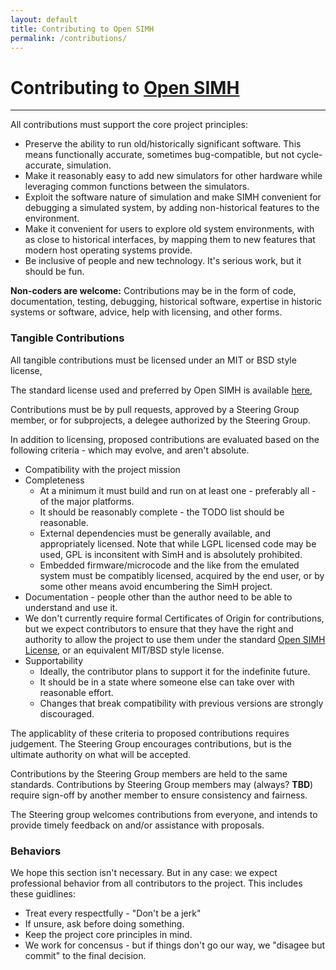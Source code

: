 ```yaml
---
layout: default
title: Contributing to Open SIMH
permalink: /contributions/
---
```

# Contributing to [Open SIMH](/)

---

All contributions must support the core project principles:
* Preserve the ability to run old/historically significant software. This
means functionally accurate, sometimes bug-compatible, but not
cycle-accurate, simulation.
* Make it reasonably easy to add new simulators for other hardware while
leveraging common functions between the simulators.
* Exploit the software nature of simulation and make SIMH convenient for
debugging a simulated system, by adding non-historical features to the environment.
* Make it convenient for users to explore old system environments, with as
close to historical interfaces, by mapping them to new features that modern
host operating systems provide.
* Be inclusive of people and new technology. It's serious work, but it should be fun.

**Non-coders are welcome:** Contributions may be in the form of code,
documentation, testing, debugging, historical software, expertise in historic
systems or software, advice, help with licensing, and other forms.

### Tangible Contributions

All tangible contributions must be licensed under an MIT or BSD style license,

The standard license used and preferred by Open SIMH is available [here](../simh_license),

Contributions must be by pull requests, approved by a Steering Group member,
or for subprojects, a delegee authorized by the Steering Group.

In addition to licensing, proposed contributions are evaluated based on
the following criteria - which may evolve, and aren't absolute.

* Compatibility with the project mission
* Completeness
  * At a minimum it must build and run on at least one - preferably all - of the major platforms.
  * It should be reasonably complete - the TODO list should be reasonable.
  * External dependencies must be generally available, and appropriately licensed.  Note that
while LGPL licensed code may be used, GPL is inconsitent with SimH and is absolutely prohibited.
  * Embedded firmware/microcode and the like from the emulated system must be compatibly
licensed, acquired by the end user, or by some other means avoid encumbering the SimH project.
* Documentation - people other than the author need to be able to understand and use it.
 * We don't currently require formal Certificates of Origin for contributions, but we expect
contributors to ensure that they have the right and authority to allow the project to use
them under the standard [Open SIMH License](../simh_license), or an equivalent MIT/BSD style license.
* Supportability
  * Ideally, the contributor plans to support it for the indefinite future.
  * It should be in a state where someone else can take over with reasonable effort.
  * Changes that break compatibility with previous versions are strongly discouraged.

The applicablity of these criteria to proposed contributions
requires judgement.  The Steering Group encourages contributions, but
is the ultimate authority on what will be accepted.

Contributions by the Steering Group members are held to the same
standards.  Contributions by Steering Group members may (always? **TBD**)
require sign-off by another member to ensure consistency and fairness.

The Steering group welcomes contributions from everyone, and
intends to provide timely feedback on and/or assistance with proposals.

### Behaviors
We hope this section isn't necessary.  But in any case: we expect professional
behavior from all contributors to the project.  This includes these guidlines:
 * Treat every respectfully - "Don't be a jerk"
 * If unsure, ask before doing something.
 * Keep the project core principles in mind.
 * We work for concensus - but if things don't go our way, we "disagee but
commit" to the final decision.
